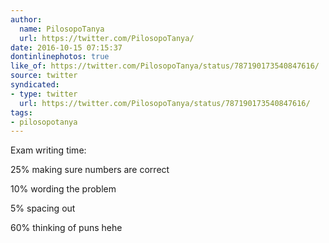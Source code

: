 ```yaml
---
author:
  name: PilosopoTanya
  url: https://twitter.com/PilosopoTanya/
date: 2016-10-15 07:15:37
dontinlinephotos: true
like_of: https://twitter.com/PilosopoTanya/status/787190173540847616/
source: twitter
syndicated:
- type: twitter
  url: https://twitter.com/PilosopoTanya/status/787190173540847616/
tags:
- pilosopotanya
---
```


Exam writing time:

25% making sure numbers are correct

10% wording the problem

5% spacing out

60% thinking of puns hehe